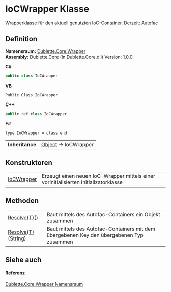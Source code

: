 # IoCWrapper Klasse


Wrapperklasse für den aktuell genutzten IoC-Container. Derzeit: Autofac



## Definition
**Namensraum:** <a href="N_Dublette_Core_Wrapper">Dublette.Core.Wrapper</a>  
**Assembly:** Dublette.Core (in Dublette.Core.dll) Version: 1.0.0

**C#**
``` C#
public class IoCWrapper
```
**VB**
``` VB
Public Class IoCWrapper
```
**C++**
``` C++
public ref class IoCWrapper
```
**F#**
``` F#
type IoCWrapper = class end
```

<table><tr><td><strong>Inheritance</strong></td><td><a href="https://learn.microsoft.com/dotnet/api/system.object" target="_blank" rel="noopener noreferrer">Object</a>  →  IoCWrapper</td></tr>
</table>



## Konstruktoren
<table>
<tr>
<td><a href="M_Dublette_Core_Wrapper_IoCWrapper__ctor">IoCWrapper</a></td>
<td>Erzeugt einen neuen IoC-Wrapper mittels einer vorinitialisierten Initializatorklasse</td></tr>
</table>

## Methoden
<table>
<tr>
<td><a href="M_Dublette_Core_Wrapper_IoCWrapper_Resolve__1">Resolve(T)()</a></td>
<td>Baut mittels des Autofac-Containers ein Objekt zusammen</td></tr>
<tr>
<td><a href="M_Dublette_Core_Wrapper_IoCWrapper_Resolve__1_1">Resolve(T)(String)</a></td>
<td>Baut mittels des Autofac-Containers mit dem übergebenen Key den übergebenen Typ zusammen</td></tr>
</table>

## Siehe auch


#### Referenz
<a href="N_Dublette_Core_Wrapper">Dublette.Core.Wrapper Namensraum</a>  
